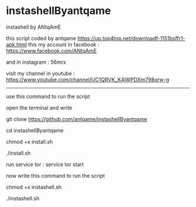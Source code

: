# instashellByantqame
instashell by ANtqAmE

this script coded by antqame
https://up.top4top.net/downloadf-1151bsffr1-apk.html
this my account in facebook : https://www.facebook.com/ANtqAmE

and in instagram : 56mrx


visit my channel in youtube : https://www.youtube.com/channel/UC1QRVK_K4jWPDXm798orw-g   



----------------------------------------------------------------------------------------------------------


use this command to run the script 


open the terminal and write 

git clone https://github.com/antqame/instashellByantqame

cd instashellByantqame

chmod +x install.sh

./install.sh

run service tor : service tor start

now write this command to run the script 

chmod +x instashell.sh


./instashell.sh
